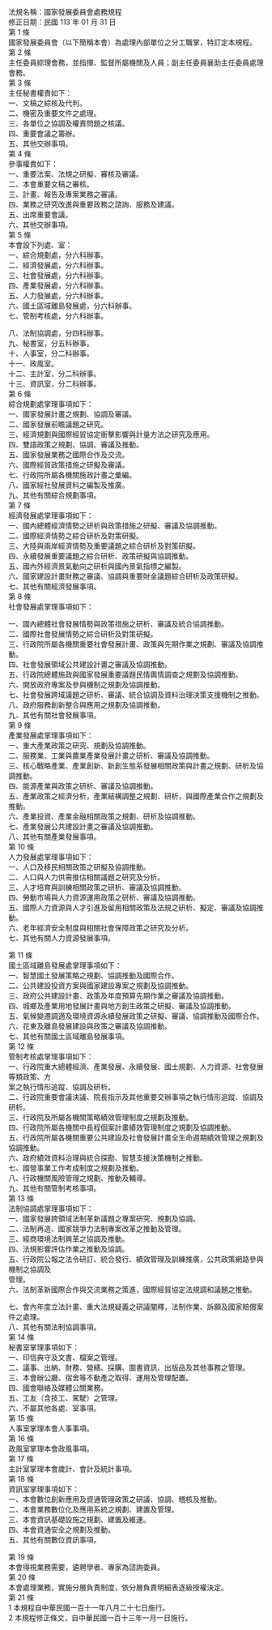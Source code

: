 法規名稱：國家發展委員會處務規程  
修正日期：民國 113 年 01 月 31 日  
第 1 條  
國家發展委員會（以下簡稱本會）為處理內部單位之分工職掌，特訂定本規程。  
第 2 條  
主任委員綜理會務，並指揮、監督所屬機關及人員；副主任委員襄助主任委員處理會務。  
第 3 條  
主任秘書權責如下：  
一、文稿之綜核及代判。  
二、機密及重要文件之處理。  
三、各單位之協調及權責問題之核議。  
四、重要會議之籌辦。  
五、其他交辦事項。  
第 4 條  
參事權責如下：  
一、重要法案、法規之研擬、審核及審議。  
二、本會重要文稿之審核。  
三、計畫、報告及專案業務之審議。  
四、業務之研究改進與重要政務之諮詢、服務及建議。  
五、出席重要會議。  
六、其他交辦事項。  
第 5 條  
本會設下列處、室：  
一、綜合規劃處，分六科辦事。  
二、經濟發展處，分六科辦事。  
三、社會發展處，分六科辦事。  
四、產業發展處，分六科辦事。  
五、人力發展處，分六科辦事。  
六、國土區域離島發展處，分六科辦事。  
七、管制考核處，分六科辦事。  


八、法制協調處，分四科辦事。  
九、秘書室，分五科辦事。  
十、人事室，分二科辦事。  
十一、政風室。  
十二、主計室，分二科辦事。  
十三、資訊室，分二科辦事。  
第 6 條  
綜合規劃處掌理事項如下：  
一、國家發展計畫之規劃、協調及審議。  
二、國家發展前瞻議題之研究。  
三、經濟規劃與國際經貿協定衝擊影響與計量方法之研究及應用。  
四、雙語政策之規劃、協調、審議及推動。  
五、國家發展業務之國際合作及交流。  
六、國際經貿政策措施之研擬及審議。  
七、行政院所屬各機關施政計畫之彙編。  
八、國家經社發展資料之編製及推廣。  
九、其他有關綜合規劃事項。  
第 7 條  
經濟發展處掌理事項如下：  
一、國內總體經濟情勢之研析與政策措施之研擬、審議及協調推動。  
二、國際經濟情勢之綜合研析及對策研擬。  
三、大陸與兩岸經濟情勢及重要議題之綜合研析及對策研擬。  
四、永續發展重要議題之綜合研析、政策研擬與協調推動。  
五、國內外經濟景氣動向之研析與國內景氣指標之編製。  
六、國家建設計畫財務之審議、協調與重要財金議題綜合研析及政策研擬。  
七、其他有關經濟發展事項。  
第 8 條  
社會發展處掌理事項如下：  


一、國內總體社會發展情勢與政策措施之研析、審議及統合協調推動。  
二、國際社會發展情勢之綜合研析及對策研擬。  
三、行政院所屬各機關重要社會發展計畫、政策與先期作業之規劃、審議及協調推動。  
四、社會發展領域公共建設計畫之審議及協調推動。  
五、行政院總體施政與國家發展重要議題民情輿情調查之規劃及協調推動。  
六、開放政府專案及參與機制之規劃及協調推動。  
七、社會發展跨域議題之研析、審議、統合協調及資料治理決策支援機制之推動。  
八、政府服務創新整合與應用之規劃及協調推動。  
九、其他有關社會發展事項。  
第 9 條  
產業發展處掌理事項如下：  
一、重大產業政策之研究、規劃及協調推動。  
二、服務業、工業與農業產業發展計畫之研析、審議及協調推動。  
三、核心戰略產業、產業創新、新創生態系發展相關政策與計畫之規劃、研析及協調推動。  
四、能源產業與政策之研析、審議及協調推動。  
五、產業政策之經濟分析，產業結構調整之規劃、研析，與國際產業合作之規劃及推動。  
六、產業投資、產業金融相關政策之規劃、研析及協調推動。  
七、產業發展公共建設計畫之審議及協調推動。  
八、其他有關產業發展事項。  
第 10 條  
人力發展處掌理事項如下：  
一、人口及移民相關政策之研擬及協調推動。  
二、人口與人力供需推估相關議題之研究及分析。  
三、人才培育與訓練相關政策之研析、審議及協調推動。  
四、勞動市場與人力資源運用政策之研析、審議及協調推動。  
五、國際人力資源與人才引進及留用相關政策及法規之研析、擬定、審議及協調推動。  
六、老年經濟安全制度與相關社會保障政策之研究及分析。  
七、其他有關人力資源發展事項。  


第 11 條  
國土區域離島發展處掌理事項如下：  
一、智慧國土發展策略之規劃、協調推動及國際合作。  
二、公共建設投資方案與國家建設專案之規劃及協調推動。  
三、政府公共建設計畫、政策及年度預算先期作業之審議及協調推動。  
四、城鄉及產業用地發展計畫與地方創生政策之研擬、審議及協調推動。  
五、氣候變遷調適及環境資源永續發展政策之研擬、審議、協調推動及國際合作。  
六、花東及離島發展建設與政策之審議及協調推動。  
七、其他有關國土區域離島發展事項。  
第 12 條  
管制考核處掌理事項如下：  
一、行政院重大總體經濟、產業發展、永續發展、國土規劃、人力資源、社會發展等類政策、方  
案之執行情形追蹤、協調及研析。  
二、行政院重要會議決議、院長指示及其他重要交辦事項之執行情形追蹤、協調及研析。  
三、行政院及所屬各機關策略績效管理制度之規劃及推動。  
四、行政院所屬各機關中長程個案計畫績效管理制度之規劃及協調推動。  
五、行政院所屬各機關重要公共建設及社會發展計畫全生命週期績效管理之規劃及協調推動。  
六、政府績效資料治理與統合探勘、智慧支援決策機制之推動。  
七、國營事業工作考成制度之規劃及推動。  
八、行政機關風險管理之規劃、推動及輔導。  
九、其他有關管制考核事項。  
第 13 條  
法制協調處掌理事項如下：  
一、國家發展跨領域法制革新議題之專案研究、規劃及協調。  
二、法制再造、國家競爭力法制專案改革之推動及管理。  
三、經商環境法制興革之協調及推動。  
四、法規影響評估作業之推動及協調。  
五、行政院公報之法令研訂、統合發行、績效管理及訓練推廣，公共政策網路參與機制之協調及  
管理。  
六、法制革新國際合作與交流業務之策進，國際經貿協定法規調和議題之推動。  


七、會內年度立法計畫、重大法規疑義之研議闡釋，法制作業、訴願及國家賠償案件之處理。  
八、其他有關法制協調事項。  
第 14 條  
秘書室掌理事項如下：  
一、印信典守及文書、檔案之管理。  
二、議事、出納、財務、營繕、採購、圖書資訊、出版品及其他事務之管理。  
三、本會辦公廳、宿舍等不動產之取得、運用及管理配置。  
四、國會聯絡及媒體公關業務。  
五、工友（含技工、駕駛）之管理。  
六、不屬其他各處、室事項。  
第 15 條  
人事室掌理本會人事事項。  
第 16 條  
政風室掌理本會政風事項。  
第 17 條  
主計室掌理本會歲計、會計及統計事項。  
第 18 條  
資訊室掌理事項如下：  
一、本會數位創新應用及資通管理政策之研議、協調、稽核及推動。  
二、本會業務數位化及應用系統之規劃、建置及管理。  
三、本會資訊基礎設施之規劃、建置及維運。  
四、本會資通安全之規劃及推動。  
五、其他有關數位資訊事項。  


第 19 條  
本會得視業務需要，遴聘學者、專家為諮詢委員。  
第 20 條  
本會處理業務，實施分層負責制度，依分層負責明細表逐級授權決定。  
第 21 條  
1 本規程自中華民國一百十一年八月二十七日施行。  
2 本規程修正條文，自中華民國一百十三年一月一日施行。  


